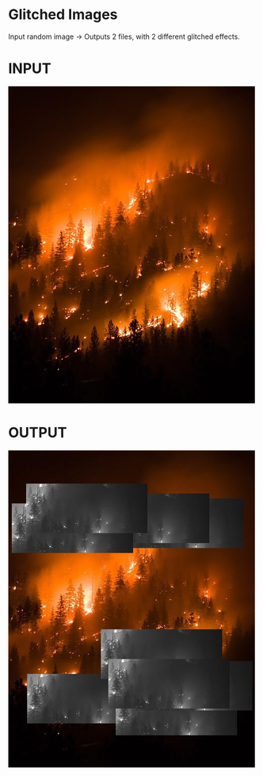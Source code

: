 # Glitched Images

Input random image ->
Outputs 2 files, with 2 different glitched effects. 

# INPUT
![GlitchedImages](TEST2.jpg)

# OUTPUT

![GlitchedImages](stacked.jpg)
